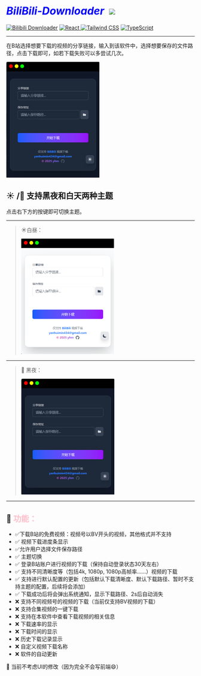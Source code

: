 # <font color='Blue'>*BiliBili-Downloader  [![](https://img.shields.io/badge/--00000000?logo=bilibili&logoColor=00A1D6)](https://github.com/Yan-huimin/BiliBili-Downloader/tree/v1.0.1)*</font>

[![Bilibili Downloader](https://img.shields.io/badge/BiliBili_Downloader-v1.0.1-00A1D6?logo=bilibili&logoColor=whit)](https://github.com/Yan-huimin/BiliBili-Downloader/tree/v1.0.1)   [![React](https://img.shields.io/badge/React-20232A?logo=react&logoColor=61DAFB) ](https://reactjs.org) 
[![Tailwind CSS](https://img.shields.io/badge/Tailwind_CSS-38B2AC?logo=tailwind-css&logoColor=white)](https://tailwindcss.com)      [![TypeScript](https://img.shields.io/badge/TypeScript-3178C6?logo=typescript&logoColor=white)](https://www.typescriptlang.org)

------

在B站选择想要下载的视频的分享链接，输入到该软件中，选择想要保存的文件路径，点击下载即可，如若下载失败可以多尝试几次。

<img src="./public/app.png" alt="app" style="zoom:50%;" />

## **:sunny: /:first_quarter_moon_with_face:** 支持黑夜和白天两种主题

点击右下方的按键即可切换主题。

******

> :sunny:白昼：
>
> <img src="./public/day.png" alt="day" style="zoom:50%;" />

******

> :first_quarter_moon_with_face: 黑夜：
>
> <img src="./public/app.png" alt="dark" style="zoom:50%;" />

******

## :mag_right: <font color=pink>功能：</font>

- :white_check_mark:下载B站的免费视频：视频号以BV开头的视频，其他格式并不支持
- :white_check_mark: 视频下载进度条显示
- :white_check_mark:允许用户选择文件保存路径
- :white_check_mark: 主题切换
- :white_check_mark: 登录B站账户进行视频的下载（保持自动登录状态30天左右）
- :white_check_mark: 支持不同清晰度等（包括4k, 1080p, 1080p高帧率……）视频的下载
- :white_check_mark: 支持进行默认配置的更新（包括默认下载清晰度、默认下载路径、暂时不支持主题的配置，后续将会添加）
- :white_check_mark: 下载成功后将会弹出系统通知，显示下载路径、2s后自动消失
- :x: 支持不同视频号的视频的下载（当前仅支持BV视频的下载）
- :x: 支持合集视频的一键下载
- :x: 支持在本软件中查看下载视频的相关信息
- :x: 下载速率的显示
- :x: 下载时间的显示
- :x: 历史下载记录显示
- :x: 自定义视频下载名称
- :x: 软件的自动更新

:star2: 当前不考虑UI的修改（因为完全不会写前端:smile:）





















